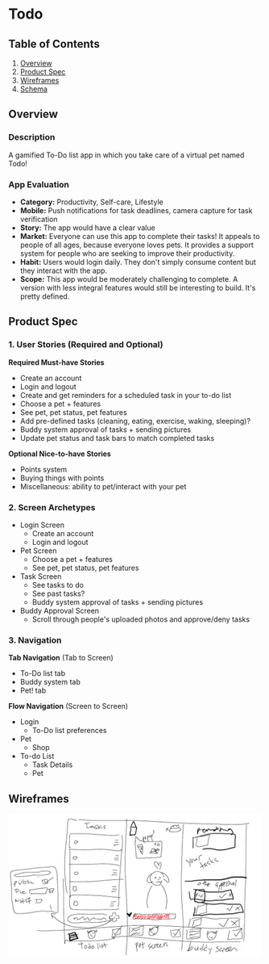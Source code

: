 # Todo

## Table of Contents
1. [Overview](#Overview)
1. [Product Spec](#Product-Spec)
1. [Wireframes](#Wireframes)
2. [Schema](#Schema)

## Overview
### Description

A gamified To-Do list app in which you take care of a virtual pet named Todo!

### App Evaluation
- **Category:** Productivity, Self-care, Lifestyle
- **Mobile:** Push notifications for task deadlines, camera capture for task verification
- **Story:** The app would have a clear value
- **Market:** Everyone can use this app to complete their tasks! It appeals to people of all ages, because everyone loves pets. It provides a support system for people who are seeking to improve their productivity.
- **Habit:** Users would login daily. They don't simply consume content but they interact with the app.
- **Scope:** This app would be moderately challenging to complete. A version with less integral features would still be interesting to build. It's pretty defined.

## Product Spec

### 1. User Stories (Required and Optional)

**Required Must-have Stories**

* Create an account
* Login and logout
* Create and get reminders for a scheduled task in your to-do list
* Choose a pet + features
* See pet, pet status, pet features
* Add pre-defined tasks (cleaning, eating, exercise, waking, sleeping)?
* Buddy system approval of tasks + sending pictures
* Update pet status and task bars to match completed tasks

**Optional Nice-to-have Stories**

* Points system
* Buying things with points
* Miscellaneous: ability to pet/interact with your pet

### 2. Screen Archetypes

* Login Screen
   * Create an account
   * Login and logout
* Pet Screen
   * Choose a pet + features
   * See pet, pet status, pet features
* Task Screen
    * See tasks to do
    * See past tasks?
    * Buddy system approval of tasks + sending pictures
* Buddy Approval Screen
    * Scroll through people's uploaded photos and approve/deny tasks

### 3. Navigation

**Tab Navigation** (Tab to Screen)

* To-Do list tab
* Buddy system tab
* Pet! tab

**Flow Navigation** (Screen to Screen)

* Login
   * To-Do list preferences
* Pet 
   * Shop
* To-do List
    * Task Details
    * Pet

## Wireframes
<img src="https://github.com/codepath-FKS/codepath-project/blob/main/wireframe_sketch.png" width=600>

